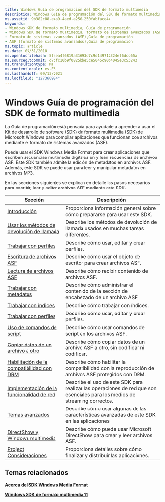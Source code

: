```yaml
---
title: Windows Guía de programación del SDK de formato multimedia
description: Windows Guía de programación del SDK de formato multimedia
ms.assetid: 9b382c88-e4a9-4aed-a250-250fabface44
keywords:
- Windows SDK de formato multimedia, Guía de programación
- Windows SDK de formato multimedia, formato de sistemas avanzados (ASF)
- Formato de sistemas avanzados (ASF),Guía de programación
- ASF (formato de sistemas avanzados),Guía de programación
ms.topic: article
ms.date: 05/31/2018
ms.openlocfilehash: 5f4ea4f6819a31693d7c9d149717324ef6dcc65a
ms.sourcegitcommit: d75fc10b9f0825bbe5ce5045c90d4045e3c53243
ms.translationtype: MT
ms.contentlocale: es-ES
ms.lasthandoff: 09/13/2021
ms.locfileid: "127360924"
---
```

# <a name="windows-media-format-sdk-programming-guide"></a>Windows Guía de programación del SDK de formato multimedia

La Guía de programación está pensada para ayudarle a aprender a usar el Kit de desarrollo de software (SDK) de formato multimedia (SDK) de Microsoft Windows para compilar aplicaciones que funcionan con archivos mediante el formato de sistemas avanzados (ASF).

Puede usar el SDK Windows Media Format para crear aplicaciones que escriban secuencias multimedia digitales en y lean secuencias de archivos ASF. Este SDK también admite la edición de metadatos en archivos ASF. Además, este SDK se puede usar para leer y manipular metadatos en archivos MP3.

En las secciones siguientes se explican en detalle los pasos necesarios para escribir, leer y editar archivos ASF mediante este SDK.



| Sección                                                                            | Descripción                                                                                                       |
|------------------------------------------------------------------------------------|-------------------------------------------------------------------------------------------------------------------|
| [Introducción](getting-started.md)                                             | Proporciona información general sobre cómo prepararse para usar este SDK.                                                 |
| [Usar los métodos de devolución de llamada](using-the-callback-methods.md)                       | Describe los métodos de devolución de llamada usados en muchas tareas diferentes.                                                      |
| [Trabajar con perfiles](working-with-profiles.md)                                 | Describe cómo usar, editar y crear perfiles.                                                                  |
| [Escritura de archivos ASF](writing-asf-files.md)                                         | Describe cómo usar el objeto de escritor para crear archivos ASF.                                                       |
| [Lectura de archivos ASF](reading-asf-files.md)                                         | Describe cómo recibir contenido de archivos ASF.                                                                  |
| [Trabajar con metadatos](working-with-metadata.md)                                 | Describe cómo administrar el contenido de la sección de encabezado de un archivo ASF.                                        |
| [Trabajar con índices](working-with-indexes.md)                                   | Describe cómo trabajar con índices.                                                                               |
| [Trabajar con perfiles](working-with-profiles.md)                                 | Describe cómo usar, editar y crear perfiles.                                                                  |
| [Uso de comandos de script](using-script-commands.md)                                 | Describe cómo usar comandos de script en los archivos ASF.                                                           |
| [Copiar datos de un archivo a otro](copying-data-from-one-file-to-another.md) | Describe cómo copiar datos de un archivo ASF a otro, sin codificar ni codificar.                      |
| [Habilitación de la compatibilidad con DRM](enabling-drm-support.md)                                   | Describe cómo habilitar la compatibilidad con la reproducción de archivos ASF protegidos con DRM.                                          |
| [Implementación de la funcionalidad de red](implementing-network-functionality.md)       | Describe el uso de este SDK para realizar las operaciones de red que son esenciales para los medios de streaming correctos. |
| [Temas avanzados](advanced-topics.md)                                             | Describe cómo usar algunas de las características avanzadas de este SDK en las aplicaciones.                              |
| [DirectShow y Windows multimedia](directshow-and-windows-media.md)                   | Describe cómo puede usar Microsoft DirectShow para crear y leer archivos ASF.                                      |
| [Project Consideraciones](project-considerations.md)                               | Proporciona detalles sobre cómo finalizar y distribuir las aplicaciones.                                              |



 

## <a name="related-topics"></a>Temas relacionados

<dl> <dt>

[**Acerca del SDK Windows Media Format**](about-the-windows-media-format-sdk.md)
</dt> <dt>

[**Windows SDK de formato multimedia 11**](windows-media-format-11-sdk.md)
</dt> </dl>

 

 




